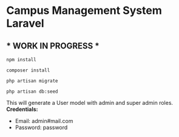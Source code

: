 # Campus Management System Laravel

## **\*** WORK IN PROGRESS **\***

    npm install

    composer install

    php artisan migrate

    php artisan db:seed

This will generate a User model with admin and super admin roles.
**Credentials:**

-   Email: admin#mail.com
-   Password: password
